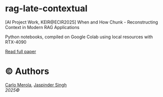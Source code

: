 # rag-late-contextual
[AI Project Work, KEIR@ECIR2025] When and How Chunk - Reconstructing Context in Modern RAG Applications

Python notebooks, compiled on Google Colab using local resources with RTX-4090

[Read full paper](https://github.com/carlomerola/Late-Contextual-RAG_/blob/main/keir_2025_CarloMerola_Jaspinder%20Singh.pdf)


# © Authors

[Carlo Merola](https://github.com/carlomerola?tab=repositories),
[Jaspinder Singh](https://github.com/Singh8899)
</br>
*2025©*
